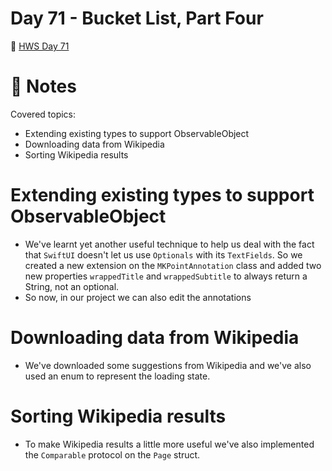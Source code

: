 # Day 71 - Bucket List, Part Four

🔗 [HWS Day 71](https://www.hackingwithswift.com/100/swiftui/71)

# 📝 Notes

Covered topics:

- Extending existing types to support ObservableObject
- Downloading data from Wikipedia
- Sorting Wikipedia results

# Extending existing types to support ObservableObject

- We've learnt yet another useful technique to help us deal with the fact that `SwiftUI` doesn't let us use `Optionals` with its `TextFields`. So we created a new extension on the `MKPointAnnotation` class and added two new properties `wrappedTitle` and `wrappedSubtitle` to always return a String, not an optional.
- So now, in our project we can also edit the annotations

# Downloading data from Wikipedia

- We've downloaded some suggestions from Wikipedia and we've also used an enum to represent the loading state.

# Sorting Wikipedia results

- To make Wikipedia results a little more useful we've also implemented the `Comparable` protocol on the `Page` struct.